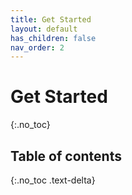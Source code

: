 ```yaml
---
title: Get Started
layout: default
has_children: false
nav_order: 2
---
```


# Get Started
{:.no_toc}

## Table of contents
{:.no_toc .text-delta}






